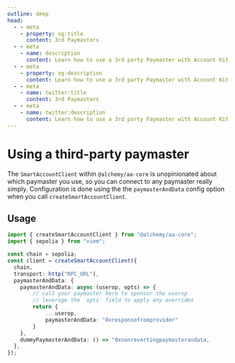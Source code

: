 ```yaml
---
outline: deep
head:
  - - meta
    - property: og:title
      content: 3rd Paymasters
  - - meta
    - name: description
      content: Learn how to use a 3rd party Paymaster with Account Kit
  - - meta
    - property: og:description
      content: Learn how to use a 3rd party Paymaster with Account Kit
  - - meta
    - name: twitter:title
      content: 3rd Paymasters
  - - meta
    - name: twitter:description
      content: Learn how to use a 3rd party Paymaster with Account Kit
---
```


# Using a third-party paymaster

The `SmartAccountClient` within `@alchemy/aa-core` is unopinionated about which paymaster you use, so you can connect to any paymaster really simply. Configuration is done using the the `paymasterAndData` config option when you call `createSmartAccountClient`.

## Usage

```ts
import { createSmartAccountClient } from "@alchemy/aa-core";
import { sepolia } from "viem";

const chain = sepolia;
const client = createSmartAccountClient({
  chain,
  transport: http("RPC_URL"),
  paymasterAndData: {
    paymasterAndData: async (userop, opts) => {
        // call your paymaster here to sponsor the userop
        // leverage the `opts` field to apply any overrides
        return {
            ...userop,
            paymasterAndData: "0xresponsefromprovider"
        }
    },
    dummyPaymasterAndData: () => "0xnonrevertingpaymasterandata,
  },
});

```
